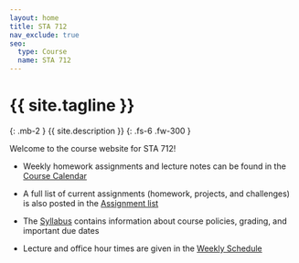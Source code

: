 ```yaml
---
layout: home
title: STA 712
nav_exclude: true
seo:
  type: Course
  name: STA 712
---
```


# {{ site.tagline }}
{: .mb-2 }
{{ site.description }}
{: .fs-6 .fw-300 }


Welcome to the course website for STA 712!

* Weekly homework assignments and lecture notes can be found in the [Course Calendar](https://sta712-f23.github.io/calendar/)

* A full list of current assignments (homework, projects, and challenges) is also posted in the [Assignment list](https://sta712-f23.github.io/assignment_list)

* The [Syllabus](https://sta712-f23.github.io/about/) contains information about course policies, grading, and important due dates

* Lecture and office hour times are given in the [Weekly Schedule](https://sta712-f23.github.io/schedule/)
